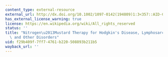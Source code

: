 ```yaml
---
content_type: external-resource
external_url: http://dx.doi.org/10.1002/1097-0142(194809)1:3<357::AID-CNCR2820010303>3.0.CO;2-V
has_external_license_warning: true
license: https://en.wikipedia.org/wiki/All_rights_reserved
status: ''
title: "Nitrogen\u2013Mustard Therapy for Hodgkin's Disease, Lymphosarcoma, the Leukemias,\
  \ and Other Disorders"
uid: f29b409f-7ff7-4761-b220-508893b211b5
wayback_url: ''
---
```

